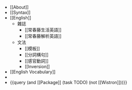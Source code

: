 - [[About]]
- [[Syntax]]
- [[English]]
	- 雜誌
		- [[常春藤生活英語]]
		- [[常春藤解析英語]]
	- 文法
		- [[模板]]
		- [[分詞構句]]
		- [[感官動詞]]
		- [[Inversion]]
- [[English Vocabulary]]
-
- {{query (and [[Package]] (task TODO) (not [[Wistron]]))}}